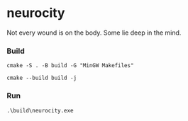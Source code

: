 # neurocity
Not every wound is on the body. Some lie deep in the mind.

### Build
```cmake -S . -B build -G "MinGW Makefiles"```

```cmake --build build -j```

### Run
```.\build\neurocity.exe```